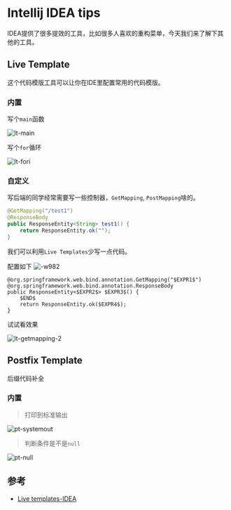 # Intellij IDEA tips

IDEA提供了很多提效的工具，比如很多人喜欢的重构菜单，今天我们来了解下其他的工具。


## Live Template

这个代码模版工具可以让你在IDE里配置常用的代码模版。

### 内置

写个`main`函数

![lt-main](https://i.loli.net/2021/03/23/iOYGq7Qotr52W6L.gif)


写个`for`循环

![lt-fori](https://i.loli.net/2021/03/23/QK12b6gpEWmhVyq.gif)


### 自定义

写后端的同学经常需要写一些控制器，`GetMapping`, `PostMapping`啥的。

```java
@GetMapping("/test1")
@ResponseBody
public ResponseEntity<String> test1() {
    return ResponseEntity.ok("");
}
```


我们可以利用`Live Templates`少写一点代码。

配置如下
![-w982](https://i.loli.net/2021/03/23/s4NwJBglMRtfp5A.jpg)


```
@org.springframework.web.bind.annotation.GetMapping("$EXPR1$")
@org.springframework.web.bind.annotation.ResponseBody
public ResponseEntity<$EXPR2$> $EXPR3$() {
    $END$
    return ResponseEntity.ok($EXPR4$);
}
```

试试看效果

![lt-getmapping-2](https://i.loli.net/2021/03/23/QuSCvJgTiDKsoG6.gif)


## Postfix Template

后缀代码补全

### 内置

> 打印到标准输出

![pt-systemout](https://i.loli.net/2021/03/23/KaSrPGdifgOJR2C.gif)


> 判断条件是不是`null`

![pt-null](https://i.loli.net/2021/03/23/hSbWAwPaoZeQmTG.gif)


## 参考

- [Live templates-IDEA](https://www.jetbrains.com/help/idea/using-live-templates.html)
